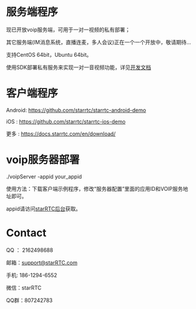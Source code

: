 # 服务端程序

现已开放voip服务端，可用于一对一视频的私有部署；

其它服务端(IM消息系统，直播连麦，多人会议)正在一个一个开放中，敬请期待...

支持CentOS 64bit，Ubuntu 64bit。

使用SDK部署私有服务来实现一对一音视频功能，详见[开发文档](https://docs.starrtc.com/zh-cn/docs/android-1.html)


客户端程序
==
Android: https://github.com/starrtc/starrtc-android-demo

iOS    : https://github.com/starrtc/starrtc-ios-demo

更多   : https://docs.starrtc.com/en/download/

voip服务器部署
==
./voipServer -appid your_appid

使用方法：下载客户端示例程序，修改“服务器配置”里面的应用ID和VOIP服务地址即可。

appid请访问[starRTC后台](https://www.starrtc.com/login.html)获取。



Contact
=====
QQ ： 2162498688

邮箱：<a href="mailto:support@starRTC.com">support@starRTC.com</a>

手机: 186-1294-6552

微信：starRTC

QQ群：807242783